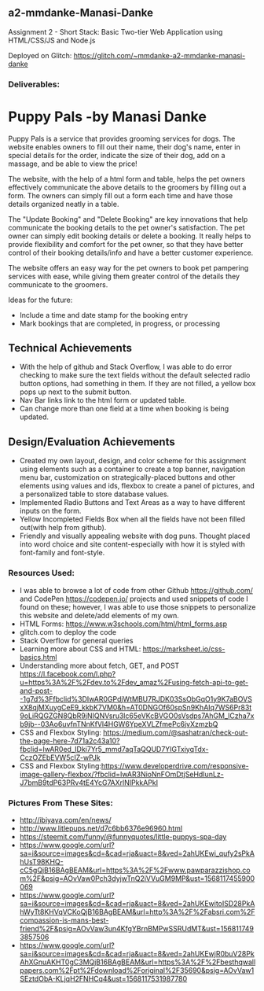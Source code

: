 ## a2-mmdanke-Manasi-Danke

Assignment 2 - Short Stack: Basic Two-tier Web Application using HTML/CSS/JS and Node.js  

Deployed on Glitch: https://glitch.com/~mmdanke-a2-mmdanke-manasi-danke


### Deliverables:

# Puppy Pals -by Manasi Danke
Puppy Pals is a service that provides grooming services for dogs. The website enables owners to fill out their name, their dog's name, enter in special details for the order, indicate the size of their dog, add on a massage, and be able to view the price!

The website, with the help of a html form and table, helps the pet owners effectively communicate the above details to the groomers by filling out a form. The owners can simply fill out a form each time and have those details organized neatly in a table.

The "Update Booking" and "Delete Booking" are key innovations that help communicate the booking details to the pet owner's satisfaction. The pet owner can simply edit booking details or delete a booking. It really helps to provide flexibility and comfort for the pet owner, so that they have better control of their booking details/info and have a better customer experience.

The website offers an easy way for the pet owners to book pet pampering services with ease, while giving them greater control of the details they communicate to the groomers.

Ideas for the future: 
- Include a time and date stamp for the booking entry
- Mark bookings that are completed, in progress, or processing

## Technical Achievements
- With the help of github and Stack Overflow, I was able to do error checking to make sure the text fields without the default selected radio button options, had something in them. If they are not filled, a yellow box pops up next to the submit button.
- Nav Bar links link to the html form or updated table.
- Can change more than one field at a time when booking is being updated.

## Design/Evaluation Achievements
- Created my own layout, design, and color scheme for this assignment using elements such as a container to create a top banner, navigation menu bar, customization on strategically-placed buttons and other elements using values and ids, flexbox to create a panel of pictures, and a personalized table to store database values.
- Implemented Radio Buttons and Text Areas as a way to have different inputs on the form.
- Yellow Incompleted Fields Box when all the fields have not been filled out(with help from github).
- Friendly and visually appealing website with dog puns. Thought placed into word choice and site content-especially with how it is styled with font-family and font-style.

### Resources Used:
- I was able to browse a lot of code from other Github https://github.com/ and CodePen https://codepen.io/ projects and used snippets of code I found on these; however, I was able to use those snippets to personalize this website and delete/add elements of my own.
- HTML Forms: https://www.w3schools.com/html/html_forms.asp
- glitch.com to deploy the code
- Stack Overflow for general queries
- Learning more about CSS and HTML: https://marksheet.io/css-basics.html
- Understanding more about fetch, GET, and POST https://l.facebook.com/l.php?u=https%3A%2F%2Fdev.to%2Fdev_amaz%2Fusing-fetch-api-to-get-and-post--1g7d%3Ffbclid%3DIwAR0GPdjWtMBU7RJDK03SsObGqO1y9K7aBOVSxX8qjMXuygCeE9_kkbK7VM0&h=AT0DNGOf60spSn9KhAIq7WS6Pr83t9oLiRQGZGN8QbR9jNIQNVsru3lc65eVKcBVGO0sVsdps7AhGM_lCzha7xb9jb--03Ao6uvfnTNnKfVl4HGW6YpeXVLZfmePc6jvXzmzbQ
- CSS and Flexbox Styling: https://medium.com/@sashatran/check-out-the-page-here-7d71a2c43a10?fbclid=IwAR0ed_IDki7Yr5_mmd7aqTaQQUD7YIGTxiyqTdx-CczOZEbEVW5cIZ-wPJk
- CSS and Flexbox Styling:https://www.developerdrive.com/responsive-image-gallery-flexbox/?fbclid=IwAR3NioNnFOmDtjSeHdIunLz-J7bmB9tdP63PRv4tE4YcG7AXrlNIPkkAPkI

### Pictures From These Sites:
- http://ibiyaya.com/en/news/
- http://www.litlepups.net/d7c6bb6376e96960.html
- https://steemit.com/funny/@funnyquotes/little-puppys-spa-day
- https://www.google.com/url?sa=i&source=images&cd=&cad=rja&uact=8&ved=2ahUKEwi_qufy2sPkAhUsT98KHQ-cC5gQjB16BAgBEAM&url=https%3A%2F%2Fwww.pawparazzishop.com%2F&psig=AOvVaw0Pch3dyjwTnQ2iVVuGM9MP&ust=1568117455900069
- https://www.google.com/url?sa=i&source=images&cd=&cad=rja&uact=8&ved=2ahUKEwitoISD28PkAhWyTt8KHVqVCKoQjB16BAgBEAM&url=http%3A%2F%2Fabsri.com%2Fcompassion-is-mans-best-friend%2F&psig=AOvVaw3un4KfgYBrnBMPwSSRUdMT&ust=1568117493857506
- https://www.google.com/url?sa=i&source=images&cd=&cad=rja&uact=8&ved=2ahUKEwjR0buV28PkAhXGnuAKHT0gC3MQjB16BAgBEAM&url=https%3A%2F%2Fbesthqwallpapers.com%2Fpt%2Fdownload%2Foriginal%2F35690&psig=AOvVaw1SEztdObA-KLjqH2FNHCq4&ust=1568117531987780




